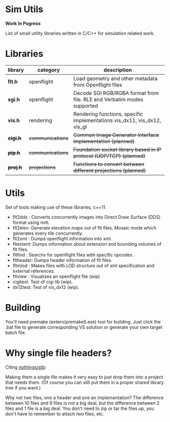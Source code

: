 # Sim Utils
**Work In Pogress**

List of small utility libraries written in C/C++ for simulation related work.

# Libraries

library    | category | description
---------- | ---------| ------------
**flt.h** | openflight | Load geometry and other metadata from Openflight files
**sgi.h** | openflight | Decode SGI RGB/RGBA format from file. RLE and Verbatim modes supported
**vis.h** | rendering | Rendering functions, specific implementations vis_dx11, vis_dx12, vis_gl
<strike>**cigi.h** | <strike>communications | <strike>Common Image Generator Interface implementation (planned)
<strike>**pip.h** | <strike>communications | <strike>Foundation socket library based in IP protocol (UDP/TCP) (planned)
<strike>**proj.h** | <strike>projections | <strike>Functions to convert between different projections (planned)


# Utils
Set of tools making use of these libraries, c++11.
* flt2dds : Converts concurrently images into Direct Draw Surface (DDS) format using nvtt.
* flt2elev: Generate elevation maps out of flt files. Mosaic mode which generates every tile concurrently.
* flt2xml : Dumps openflight information into xml.
* fltextent: Dumps information about extension and bounding volumes of flt files.
* fltfind : Searchs for openflight files with specific opcodes.
* fltheader: Dumps header information of flt files.
* fltmlod : Makes files with LOD structure out of xml specification and external references.
* fltview : Visualizes an openflight file (wip).
* cigitest: Test of cigi lib (wip).
* dx12test: Test of vis_dx12 (wip).

# Building
You'll need premake (extern/premake5.exe) tool for building. Just click the .bat file to generate corresponding VS solution or generate your own target batch file.

# Why single file headers?

Citing <a href="https://github.com/nothings/stb/blob/master/README.md">nothings/stb</a>:

Making them a single file makes it very easy to just
drop them into a project that needs them. (Of course you can
still put them in a proper shared library tree if you want.)

Why not two files, one a header and one an implementation?
The difference between 10 files and 9 files is not a big deal,
but the difference between 2 files and 1 file is a big deal.
You don't need to zip or tar the files up, you don't have to
remember to attach *two* files, etc.
